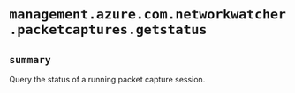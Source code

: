 # `management.azure.com.networkwatcher.packetcaptures.getstatus`

## `summary`
Query the status of a running packet capture session.


